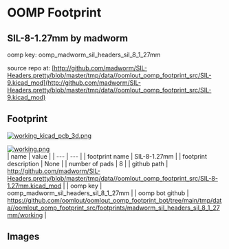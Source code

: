 # OOMP Footprint  
## SIL-8-1.27mm  by madworm  
  
oomp key: oomp_madworm_sil_headers_sil_8_1_27mm  
  
source repo at: [http://github.com/madworm/SIL-Headers.pretty/blob/master/tmp/data//oomlout_oomp_footprint_src/SIL-9.kicad_mod](http://github.com/madworm/SIL-Headers.pretty/blob/master/tmp/data//oomlout_oomp_footprint_src/SIL-9.kicad_mod)  
## Footprint  
  
[![working_kicad_pcb_3d.png](working_kicad_pcb_3d_600.png)](working_kicad_pcb_3d.png)  
  
[![working.png](working_600.png)](working.png)  
| name | value | 
| --- | --- | 
| footprint name | SIL-8-1.27mm | 
| footprint description | None | 
| number of pads | 8 | 
| github path | http://github.com/madworm/SIL-Headers.pretty/blob/master/tmp/data//oomlout_oomp_footprint_src/SIL-8-1.27mm.kicad_mod | 
| oomp key | oomp_madworm_sil_headers_sil_8_1_27mm | 
| oomp bot github | https://github.com/oomlout/oomlout_oomp_footprint_bot/tree/main/tmp/data//oomlout_oomp_footprint_src/footprints/madworm_sil_headers_sil_8_1_27mm/working | 
## Images  
